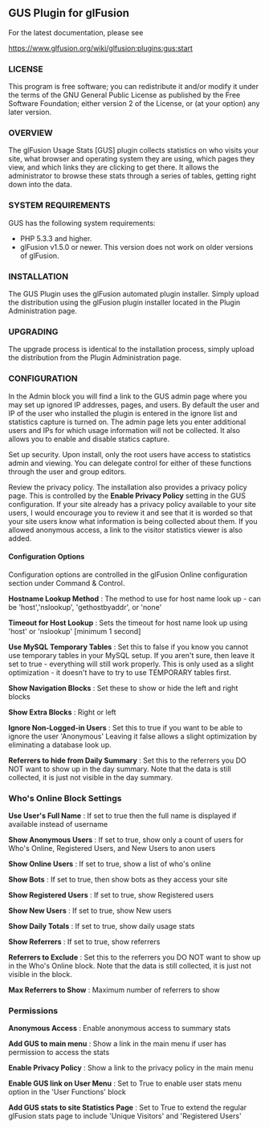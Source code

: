 ## GUS Plugin for glFusion

For the latest documentation, please see

https://www.glfusion.org/wiki/glfusion:plugins:gus:start

### LICENSE

This program is free software; you can redistribute it and/or modify it under the terms of the GNU General Public License as published by the Free Software Foundation; either version 2 of the License, or (at your option) any later version.

### OVERVIEW

The glFusion Usage Stats [GUS] plugin collects statistics on who visits your site, what browser and operating system they are using, which pages they view, and which links they are clicking to get there. It allows the administrator to browse these stats through a series of tables, getting right down into the data.

### SYSTEM REQUIREMENTS

GUS has the following system requirements:

* PHP 5.3.3 and higher.
* glFusion v1.5.0 or newer.  This version does not work on older versions of glFusion.

### INSTALLATION

The GUS Plugin uses the glFusion automated plugin installer. Simply upload the distribution using the glFusion plugin installer located in the Plugin Administration page.

### UPGRADING

The upgrade process is identical to the installation process, simply upload the distribution from the Plugin Administration page.

### CONFIGURATION

In the Admin block you will find a link to the GUS admin page where you may set up ignored IP addresses, pages, and users. By default the user and IP of the user who installed the plugin is entered in the ignore list and statistics capture is turned on. The admin page lets you enter additional users and IPs for which usage information will not be collected. It also allows you to enable and disable statics capture.

Set up security. Upon install, only the root users have access to statistics admin and viewing. You can delegate control for either of these functions through the user and group editors.

Review the privacy policy. The installation also provides a privacy policy page. This is controlled by the **Enable Privacy Policy** setting in the GUS configuration. If your site already has a privacy policy available to your site users, I would encourage you to review it and see that it is worded so that your site users know what information is being collected about them. If you allowed anonymous access, a link to the visitor statistics viewer is also added.

#### Configuration Options

Configuration options are controlled in the glFusion Online configuration section under Command & Control.


**Hostname Lookup Method**
:  The method to use for host name look up - can be 'host','nslookup', 'gethostbyaddr', or 'none'

**Timeout for Host Lookup**
:	Sets the timeout for host name look up using 'host' or 'nslookup' [minimum 1 second]

**Use MySQL Temporary Tables**
:	Set this to false if you know you cannot use temporary tables in your MySQL setup. If you aren't sure, then leave it set to true - everything will still work properly. This is only used as a slight optimization - it doesn't have to try to use TEMPORARY tables first.

**Show Navigation Blocks**
:	Set these to show or hide the left and right blocks

**Show Extra Blocks**
:	Right or left

**Ignore Non-Logged-in Users**
:	Set this to true if you want to be able to ignore the user 'Anonymous' Leaving it false allows a slight optimization by eliminating a database look up.

**Referrers to hide from Daily Summary**
: 	Set this to the referrers you DO NOT want to show up in the day summary. Note that the data is still collected, it is just not visible in the day summary.

### Who's Online Block Settings

**Use User's Full Name**
:   If set to true then the full name is displayed if available instead of username

**Show Anonymous Users**
:   If set to true, show only a count of users for Who's Online, Registered Users, and New Users to anon users

**Show Online Users**
:   If set to true, show a list of who's online

**Show Bots**
:   If set to true, then show bots as they access your site

**Show Registered Users**
:   If set to true, show Registered users

**Show New Users**
:   If set to true, show New users

**Show Daily Totals**
:   If set to true, show daily usage stats

**Show Referrers**
:   If set to true, show referrers

**Referrers to Exclude**
:   Set this to the referrers you DO NOT want to show up in the Who's Online block. Note that the data is still collected, it is just not visible in the block.

**Max Referrers to Show**
:   Maximum number of referrers to show

### Permissions

**Anonymous Access**
:	Enable anonymous access to summary stats

**Add GUS to main menu**
:	Show a link in the main menu if user has permission to access the stats

**Enable Privacy Policy**
:	Show a link to the privacy policy in the main menu

**Enable GUS link on User Menu**
:	Set to True to enable user stats menu option in the 'User Functions' block

**Add GUS stats to site Statistics Page**
:	Set to True to extend the regular glFusion stats page to include 'Unique Visitors' and 'Registered Users'

